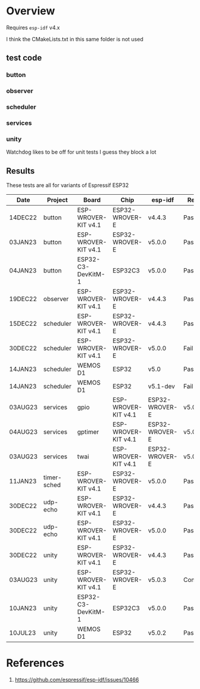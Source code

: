 # Overview

Requires `esp-idf` v4.x

I think the CMakeLists.txt in this same folder is not used
## test code

### button

### observer

### scheduler

### services

### unity

Watchdog likes to be off for unit tests I guess they block a lot

## Results

These tests are all for variants of Espressif ESP32

|   Date  | Project      | Board                | Chip           | esp-idf  | Result  | Notes
| ------- | ------------ | -------------------- | -------------- | -------  | ------- | -----
| 14DEC22 | button       | ESP-WROVER-KIT v4.1  | ESP32-WROVER-E | v4.4.3   | Pass     | FreeRTOS 'held' works at a rudimentary level
| 03JAN23 | button       | ESP-WROVER-KIT v4.1  | ESP32-WROVER-E | v5.0.0   | Pass     |
| 04JAN23 | button       | ESP32-C3-DevKitM-1   | ESP32C3        | v5.0.0   | Pass     |
| 19DEC22 | observer     | ESP-WROVER-KIT v4.1  | ESP32-WROVER-E | v4.4.3   | Pass     |
| 15DEC22 | scheduler    | ESP-WROVER-KIT v4.1  | ESP32-WROVER-E | v4.4.3   | Pass     |
| 30DEC22 | scheduler    | ESP-WROVER-KIT v4.1  | ESP32-WROVER-E | v5.0.0   | Fail     | Minor SDK incompatibilities inhibit compilation
| 14JAN23 | scheduler    | WEMOS D1             | ESP32          | v5.0     | Pass     |
| 14JAN23 | scheduler    | WEMOS D1             | ESP32          | v5.1-dev | Fail     | Runs, wake is broken - smells like a race condition
| 03AUG23 | services|gpio | ESP-WROVER-KIT v4.1 | ESP32-WROVER-E | v5.0.3   | Pass     |
| 04AUG23 | services|gptimer | ESP-WROVER-KIT v4.1 | ESP32-WROVER-E | v5.0.3   | Compiles     |
| 03AUG23 | services|twai | ESP-WROVER-KIT v4.1 | ESP32-WROVER-E | v5.0.3   | Pass     |
| 11JAN23 | timer-sched  | ESP-WROVER-KIT v4.1  | ESP32-WROVER-E | v5.0.0   | Pass     | Runtime complaints about timer not initializing - still runs
| 30DEC22 | udp-echo     | ESP-WROVER-KIT v4.1  | ESP32-WROVER-E | v4.4.3   | Pass     |
| 30DEC22 | udp-echo     | ESP-WROVER-KIT v4.1  | ESP32-WROVER-E | v5.0.0   | Pass     |
| 30DEC22 | unity        | ESP-WROVER-KIT v4.1  | ESP32-WROVER-E | v4.4.3   | Pass     |
| 03AUG23 | unity        | ESP-WROVER-KIT v4.1  | ESP32-WROVER-E | v5.0.3   | Compiles | Was hitting LWIP_TCPIP_CORE_LOCKING glitch [1], not now
| 10JAN23 | unity        | ESP32-C3-DevKitM-1   | ESP32C3        | v5.0.0   | Pass     | 
| 10JUL23 | unity        | WEMOS D1             | ESP32          | v5.0.2   | Pass     |

# References

1. https://github.com/espressif/esp-idf/issues/10466 



